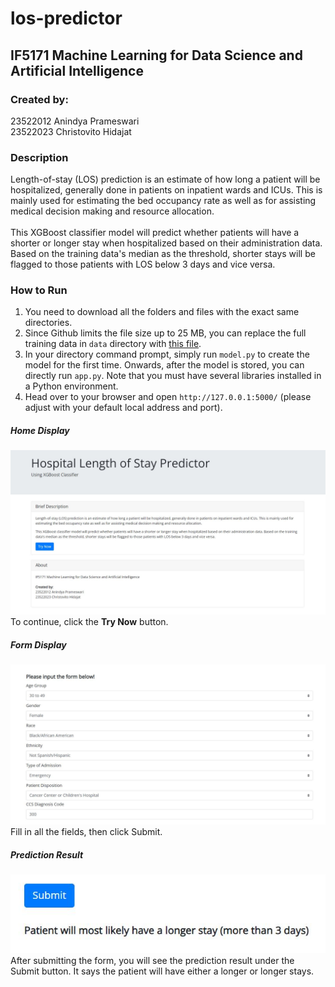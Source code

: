 # los-predictor

## **IF5171 Machine Learning for Data Science and Artificial Intelligence** ##

### **Created by:** ###
23522012 Anindya Prameswari <br>
23522023 Christovito Hidajat

### **Description** ###
Length-of-stay (LOS) prediction is an estimate of how long a patient will be hospitalized, generally done in patients on inpatient wards and ICUs. This is mainly used for estimating the bed occupancy rate as well as for assisting medical decision making and resource allocation.<br>
<br>
This XGBoost classifier model will predict whether patients will have a shorter or longer stay when hospitalized based on their administration data. Based on the training data's median as the threshold, shorter stays will be flagged to those patients with LOS below 3 days and vice versa.

### **How to Run** ###
1. You need to download all the folders and files with the exact same directories.
2. Since Github limits the file size up to 25 MB, you can replace the full training data in `data` directory with [this file](https://drive.google.com/file/d/1koU_GSKNj2K39_RdrMqHVXt2riMB15DE/view?usp=sharing).
3. In your directory command prompt, simply run ```model.py``` to create the model for the first time. Onwards, after the model is stored, you can directly run ```app.py```. Note that you must have several libraries installed in a Python environment.
4. Head over to your browser and open `http://127.0.0.1:5000/` (please adjust with your default local address and port).

##### **Home Display** #####
![home](img/home.JPG)
To continue, click the **Try Now** button.

##### **Form Display** #####
![form](img/form.JPG)
Fill in all the fields, then click Submit.

##### **Prediction Result** #####
![prediction](img/prediction.JPG)<br>
After submitting the form, you will see the prediction result under the Submit button. It says the patient will have either a longer or longer stays.
